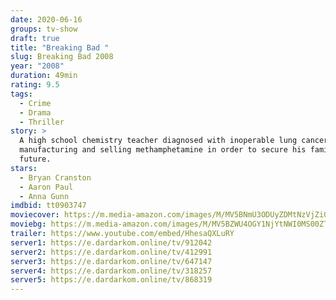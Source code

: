 ```yaml
---
date: 2020-06-16
groups: tv-show
draft: true
title: "Breaking Bad "
slug: Breaking Bad 2008
year: "2008"
duration: 49min
rating: 9.5
tags:
  - Crime
  - Drama
  - Thriller
story: >
  A high school chemistry teacher diagnosed with inoperable lung cancer turns to
  manufacturing and selling methamphetamine in order to secure his family's
  future.
stars:
  - Bryan Cranston
  - Aaron Paul
  - Anna Gunn
imdbid: tt0903747
moviecover: https://m.media-amazon.com/images/M/MV5BNmU3ODUyZDMtNzVjZi00MDY3LWExNWItNjVhMTk3YmUzOTMwXkEyXkFqcGdeQXVyNDIzMzcwNjc@._V1_SY1000_CR0,0,666,1000_AL_.jpg
moviebg: https://m.media-amazon.com/images/M/MV5BZWU4OGY1NjYtNWI0MS00ZTIwLTllNzYtNDE5YzQzNWYxYzk3XkEyXkFqcGdeQXVyNjA1NzkzMTk@._V1_SY1000_CR0,0,1774,1000_AL_.jpg
trailer: https://www.youtube.com/embed/HhesaQXLuRY
server1: https://e.dardarkom.online/tv/912042
server2: https://e.dardarkom.online/tv/412991
server3: https://e.dardarkom.online/tv/647147
server4: https://e.dardarkom.online/tv/318257
server5: https://e.dardarkom.online/tv/868319
---
```

